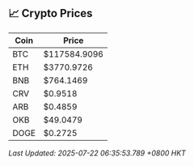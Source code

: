 ## 📈 Crypto Prices

| Coin | Price |
| ---- | ----- |
| BTC | $117584.9096 |
| ETH | $3770.9726 |
| BNB | $764.1469 |
| CRV | $0.9518 |
| ARB | $0.4859 |
| OKB | $49.0479 |
| DOGE | $0.2725 |

_Last Updated: 2025-07-22 06:35:53.789 +0800 HKT_
